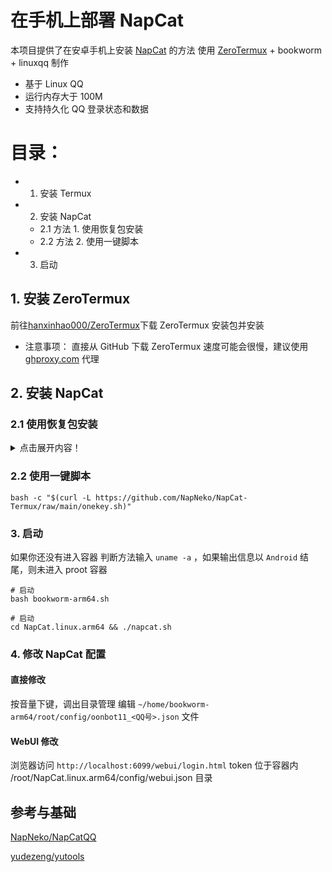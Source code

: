 # 在手机上部署 NapCat

本项目提供了在安卓手机上安装 [NapCat](https://github.com/NapNeko/NapCatQQ) 的方法
使用 [ZeroTermux](https://github.com/hanxinhao000/ZeroTermux) + bookworm + linuxqq 制作

- 基于 Linux QQ
- 运行内存大于 100M
- 支持持久化 QQ 登录状态和数据

# 目录：

- 1. 安装 Termux
- 2. 安装 NapCat
  - 2.1 方法 1. 使用恢复包安装
  - 2.2 方法 2. 使用一键脚本
- 3. 启动

## 1. 安装 ZeroTermux

前往[hanxinhao000/ZeroTermux](https://github.com/hanxinhao000/ZeroTermux/releases)下载 ZeroTermux 安装包并安装

- 注意事项：
  直接从 GitHub 下载 ZeroTermux 速度可能会很慢，建议使用 [ghproxy.com](https://ghproxy.com) 代理

## 2. 安装 NapCat

### 2.1 使用恢复包安装

<details>
  <summary>点击展开内容！</summary>

#### 2.1.1 下载恢复包

前往 [Github releases](https://github.com/NapNeko/Termux/releases) 下载 ZeroTermux 恢复包, 并将恢复包放在 手机的 `内部存储/xinhao/data/` 目录

- 注意事项：
  - 恢复包要放在 `内部存储/xinhao/data/`目录或者 `/sdcard/xinhao/data`目录，否则在恢复容器的时候无法找到恢复包

#### 2.1.2 恢复容器

- 打开 ZeroTermux
- 恢复
  进入 ZeroTermux 点击音量上键 呼出菜单栏 点击菜单栏的 `备份/恢复` 选择下载的恢复包
  输入一个容器名字点击恢复 这个过程需要等待几分钟
- 切换容器
  再次点击音量上键， 呼出菜单栏，点击菜单栏的 `容器切换` 选择刚才创建的容器 询问你是否需要重启时， 选择立即重启，接下你将进入启动界面

- 注意事项： - 如果音量上键无法呼出菜单，说明你的 ZeroTermux 版本比较旧，可以使用右滑左侧的屏幕边缘来呼出菜单栏
</details>

### 2.2 使用一键脚本

```shell
bash -c "$(curl -L https://github.com/NapNeko/NapCat-Termux/raw/main/onekey.sh)"
```

### 3. 启动

如果你还没有进入容器
判断方法输入 `uname -a` ，如果输出信息以 `Android` 结尾，则未进入 proot 容器

```shell
# 启动
bash bookworm-arm64.sh
```

```shell
# 启动
cd NapCat.linux.arm64 && ./napcat.sh
```

### 4. 修改 NapCat 配置

#### 直接修改

按音量下键，调出目录管理
编辑 `~/home/bookworm-arm64/root/config/oonbot11_<QQ号>.json` 文件

#### WebUI 修改

浏览器访问 `http://localhost:6099/webui/login.html`
token 位于容器内 /root/NapCat.linux.arm64/config/webui.json 目录

## 参考与基础

[NapNeko/NapCatQQ](https://github.com/NapNeko/NapCatQQ)

[yudezeng/yutools](https://gitee.com/yudezeng/yutools)
